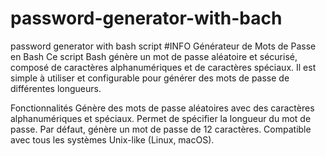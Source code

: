# password-generator-with-bach
password generator with bash script
#INFO
Générateur de Mots de Passe en Bash
Ce script Bash génère un mot de passe aléatoire et sécurisé, composé de caractères alphanumériques et de caractères spéciaux. Il est simple à utiliser et configurable pour générer des mots de passe de différentes longueurs.

Fonctionnalités
Génère des mots de passe aléatoires avec des caractères alphanumériques et spéciaux.
Permet de spécifier la longueur du mot de passe.
Par défaut, génère un mot de passe de 12 caractères.
Compatible avec tous les systèmes Unix-like (Linux, macOS).

